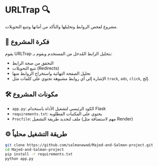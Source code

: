 # URLTrap 🔍

مشروع لفحص الروابط وتحليلها والتأكد من أمانها وتتبع التحويلات.

## 🧠 فكرة المشروع

يقوم URLTrap بتحليل الرابط المُدخل من المستخدم ويقوم بـ:
- التحقق من صحة الرابط
- تتبع التحويلات (Redirects)
- تحليل الصفحة النهائية واستخراج الروابط منها
- الإشارة إلى أي روابط مشبوهة تحتوي على كلمات مثل `track`, `ads`, `click`, إلخ.

## 🛠️ مكونات المشروع

- `app.py`: الكود الرئيسي لتشغيل الأداة باستخدام Flask
- `requirements.txt`: يحتوي على المكتبات المطلوبة
- `Procfile`: ملف لتحديد طريقة التشغيل (مهم لاستضافة مثل Render)

## ⚙️ طريقة التشغيل محلياً

```bash
git clone https://github.com/salmanawad/Majed-and-Salman-project.git
cd Majed-and-Salman-project
pip install -r requirements.txt
python app.py

